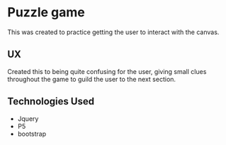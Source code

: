 # Puzzle game

This was created to practice getting the user to interact with the canvas.

## UX

Created this to being quite confusing for the user, giving small clues throughout the game to guild the user to the next section.

## Technologies Used

- Jquery
- P5
- bootstrap